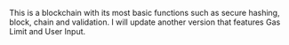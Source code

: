 This is a blockchain with its most basic functions such as secure hashing, block, chain and validation. I will update another version that features Gas Limit and User Input.
